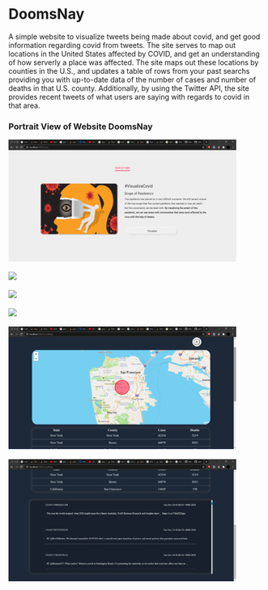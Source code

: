 # DoomsNay
A simple website to visualize tweets being made about covid, and get good information regarding covid from tweets.
The site serves to map out locations in the United States affected by COVID, and get an understanding of how serverly a place was affected.
The site maps out these locations by counties in the U.S., and updates a table of rows from your past searchs providing you with up-to-date data of 
the number of cases and number of deaths in that U.S. county. Additionally, by using the Twitter API, the site provides recent tweets of what users are saying 
with regards to covid in that area. 

### Portrait View of Website DoomsNay
<img src="pic1.png" width=450><br><br>
<img src="pic2.png" width=450><br><br>
<img src="pic3.png" width=450><br><br>
<img src="pic4.png" width=450><br><br>
<img src="pic5.png" width=450><br><br>
<img src="pic6.png" width=450><br><br>
